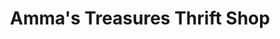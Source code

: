 ---
title: "Amma's Treasures Thrift Shop"
url: /fisher-branch/ammas-treasures-thrift-shop/
shop: charity
---